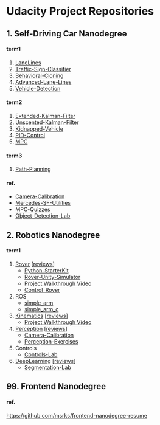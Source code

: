 # Udacity Project Repositories

## 1. Self-Driving Car Nanodegree

#### term1

1. [LaneLines](https://github.com/msrks/CarND-LaneLines-P1)
2. [Traffic-Sign-Classifier](https://github.com/msrks/CarND-Traffic-Sign-Classifier-Project)
3. [Behavioral-Cloning](https://github.com/msrks/CarND-Behavioral-Cloning-P3)
4. [Advanced-Lane-Lines](https://github.com/msrks/CarND-Advanced-Lane-Lines)
5. [Vehicle-Detection](https://github.com/msrks/CarND-Vehicle-Detection)

#### term2

1. [Extended-Kalman-Filter](https://github.com/msrks/CarND-Extended-Kalman-Filter-Project)
2. [Unscented-Kalman-Filter](https://github.com/msrks/CarND-Unscented-Kalman-Filter-Project)
3. [Kidnapped-Vehicle](https://github.com/msrks/CarND-Kidnapped-Vehicle-Project)
4. [PID-Control](https://github.com/msrks/CarND-PID-Control-Project)
5. [MPC](https://github.com/msrks/CarND-MPC-Project)

#### term3

1. [Path-Planning](https://github.com/msrks/CarND-Path-Planning-Project)

#### ref.

- [Camera-Calibration](https://github.com/msrks/CarND-Camera-Calibration)
- [Mercedes-SF-Utilities](https://github.com/msrks/CarND-Mercedes-SF-Utilities)
- [MPC-Quizzes](https://github.com/msrks/CarND-MPC-Quizzes)
- [Object-Detection-Lab](https://github.com/msrks/CarND-Object-Detection-Lab)

## 2. Robotics Nanodegree

#### term1

1. [Rover](https://github.com/msrks/RoboND-Rover-Project) [[reviews](https://review.udacity.com/#!/reviews/542369)]
    - [Python-StarterKit](https://github.com/msrks/RoboND-Python-StarterKit)
    - [Rover-Unity-Simulator](https://github.com/msrks/RoboND-Rover-Unity-Simulator)
    - [Project Walkthrough Video](https://www.youtube.com/watch?v=oJA6QHDPdQw)
    - [Control_Rover](https://github.com/msrks/RoboND-Control_Rover)
2. ROS
    - [simple_arm](https://github.com/msrks/simple_arm)
    - [simple_arm_c](https://github.com/msrks/simple_arm_c)
3. [Kinematics](https://github.com/msrks/RoboND-Kinematics-Project) [[reviews](https://review.udacity.com/#!/reviews/826827)]
    - [Project Walkthrough Video](https://www.youtube.com/watch?v=Gt8DRm-REt4)
4. [Perception](https://github.com/msrks/RoboND-Perception-Project) [[reviews](https://review.udacity.com/#!/reviews/830822)]
    - [Camera-Calibration](https://github.com/msrks/RoboND-Camera-Calibration)
    - [Perception-Exercises](https://github.com/msrks/RoboND-Perception-Exercises)
5. Controls
    - [Controls-Lab](https://github.com/msrks/RoboND-Controls-Lab)
6. [DeepLearning](https://github.com/msrks/RoboND-DeepLearning-Project) [[reviews](https://review.udacity.com/#!/reviews/852249)]
    - [Segmentation-Lab](https://github.com/msrks/RoboND-Segmentation-Lab)

## 99. Frontend Nanodegree

#### ref.

https://github.com/msrks/frontend-nanodegree-resume
